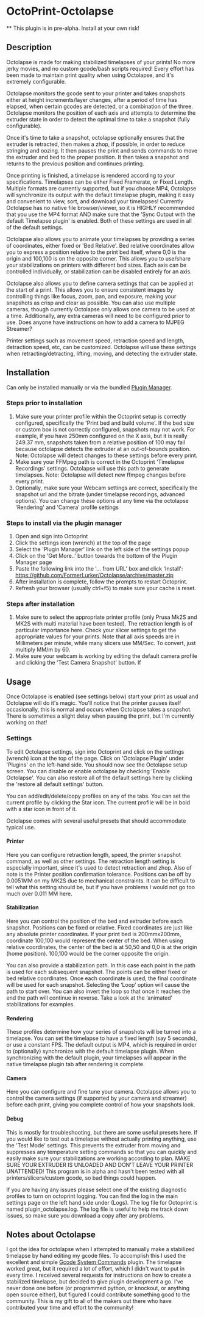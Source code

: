 # OctoPrint-Octolapse

** This plugin is in pre-alpha.  Install at your own risk!

## Description

Octolapse is made for making stabilized timelapses of your prints!  No more jerky movies, and no custom gcode/bash scripts required!  Every effort has been made to maintain print quality when using Octolapse, and it's extremely configurable.

Octolapse monitors the gcode sent to your printer and takes snapshots either at height increments/layer changes, after a period of time has elapsed, when certain gcodes are detected, or a combination of the three.  Octolapse monitors the position of each axis and attempts to determine the extruder state in order to detect the optimal time to take a snapshot (fully configurable).

Once it's time to take a snapshot, octolapse optionally ensures that the extruder is retracted, then makes a zhop, if possible, in order to reduce stringing and oozing.  It then pauses the print and sends commands to move the extruder and bed to the proper position. It then takes a snapshot and returns to the previous position and continues printing.

Once printing is finished, a timelapse is rendered according to your specifications.  Timelapses can be either Fixed Framerate, or Fixed Length.  Multiple formats are currently supported, but if you choose MP4, Octolapse will synchronize its output with the default timelapse plugin, making it easy and convenient to view, sort, and download your timelapses!  Currently Octolapse has no native file browser/viewer, so it is HIGHLY recommended that you use the MP4 format AND make sure that the 'Sync Output with the default Timelapse plugin' is enabled.  Both of these settings are used in all of the default settings.

Octolapse also allows you to animate your timelapses by providing a series of coordinates, either fixed or 'Bed Relative'.  Bed relative coordinates allow you to express a position relative to the print bed itself, where 0,0 is the origin and 100,100 is on the opposite corner.  This allows you to use/share your stabilizations on printers with different bed sizes.  Each axis can be controlled individually, or stabilization can be disabled entirely for an axis.

Octolapse also allows you to define camera settings that can be applied at the start of a print.  This allows you to ensure consistent images by controlling things like focus, zoom, pan, and exposure, making your snapshots as crisp and clear as possible.  You can also use multiple cameras, though currently Octolapse only allows one camera to be used at a time.  Additionally, any extra cameras will need to be configured prior to use.  Does anyone have instructions on how to add a camera to MJPEG Streamer?

Printer settings such as movement speed, retraction speed and length, detraction speed, etc, can be customized.  Octolapse will use these settings when retracting/detracting, lifting, moving, and detecting the extruder state.

## Installation

Can only be installed manually or via the bundled [Plugin Manager](https://github.com/foosel/OctoPrint/wiki/Plugin:-Plugin-Manager).

### Steps prior to installation
1.  Make sure your printer profile within the Octoprint setup is correctly configured, specifically the 'Print bed and build volume'.  If the bed size or custom box is not correctly configured, snapshots may not work.  For example, if you have 250mm configured on the X axis, but it is really 249.37 mm, snapshots taken from a relative position of 100 may fail because octolapse detects the extruder at an out-of-bounds position.  Note:  Octolapse will detect changes to these settings before every print.
2.  Make sure your FFMpeg path is correct in the Octoprint 'Timelapse Recordings' settings.  Octolapse will use this path to generate timelapses.  Note:  Octolapse will detect new ffmpeg changes before every print.
3.  Optionally, make sure your Webcam settings are correct, specifically the snapshot url and the bitrate (under timelapse recordings, advanced options).  You can change these options at any time via the octolapse 'Rendering' and 'Camera' profile settings

### Steps to install via the plugin manager
1.  Open and sign into Octoprint
2.  Click the settings icon (wrench) at the top of the page
3.  Select the 'Plugin Manager' link on the left side of the settings popup
4.  Click on the 'Get More..' button towards the bottom of the Plugin Manager page
5.  Paste the following link into the '... from URL' box and click 'Install':  https://github.com/FormerLurker/Octolapse/archive/master.zip
6.  After installation is complete, follow the prompts to restart Octoprint.
7.  Refresh your browser (usually ctrl+f5) to make sure your cache is reset.

### Steps after installation
1.  Make sure to select the appropriate printer profile (only Prusa Mk2S and MK2S with multi material have been tested).  The retraction length is of particular importance here.  Check your slicer settings to get the appropriate values for your prints.  Note that all axis speeds are in Millimeters per minute, while many slicers use MM/Sec.  To convert, just multiply MM/m by 60.
2.  Make sure your webcam is working by editing the default camera profile and clicking the 'Test Camera Snapshot' button.  If 

## Usage

Once Octolapse is enabled (see settings below) start your print as usual and Octolapse will do it's magic.  You'll notice that the printer pauses itself occasionally, this is normal and occurs when Octolapse takes a snapshot.  There is sometimes a slight delay when pausing the print, but I'm currently working on that!

### Settings
To edit Octolapse settings, sign into Octoprint and click on the settings (wrench) icon at the top of the page.  Click on 'Octolapse Plugin' under 'Plugins' on the left-hand side.  You should now see the Octolapse setup screen.  You can disable or enable octolapse by checking 'Enable Octolapse'.  You can also restore all of the default settings here by clicking the 'restore all default settings' button.

You can add/edit/delete/copy profiles on any of the tabs.  You can set the current profile by clicking the Star icon.  The current profile will be in bold with a star icon in front of it.

Octolapse comes with several useful presets that should accommodate typical use.

#### Printer
Here you can configure retraction length, speed, the printer snapshot command, as well as other settings.  The retraction length setting is especially important, since it's used to detect retraction and zhop.  Also of note is the Printer position confirmation tolerance.  Positions can be off by 0.0051MM on my MK2S due to mechanical constraints.  It can be difficult to tell what this setting should be, but if you have problems I would not go too much over 0.011 MM here.

#### Stabilization
Here you can control the position of the bed and extruder before each snapshot.  Positions can be fixed or relative.  Fixed coordinates are just like any absolute printer coordinates.  If your print bed is 200mmx200mm, coordinate 100,100 would represent the center of the bed.  When using relative coordinates, the center of the bed is at 50,50 and 0,0 is at the origin (home position).  100,100 would be the corner opposite the origin.

You can also provide a stabilization path.  In this case each point in the path is used for each subsequent snapshot.  The points can be either fixed or bed relative coordinates.  Once each coordinate is used, the final coordinate will be used for each snapshot.  Selecting the ‘Loop’ option will cause the path to start over.  You can also invert the loop so that once it reaches the end the path will continue in reverse.  Take a look at the ‘animated’ stabilizations for examples.

#### Rendering
These profiles determine how your series of snapshots will be turned into a timelapse.  You can set the timelapse to have a fixed length (say 5 seconds), or use a constant FPS.  The default output is MP4, which is required in order to (optionally) synchronize with the default timelapse plugin.  When synchronizing with the default plugin, your timelapses will appear in the native timelapse plugin tab after rendering is complete.

#### Camera
Here you can configure and fine tune your camera.  Octolapse allows you to control the camera settings (if supported by your camera and streamer) before each print, giving you complete control of how your snapshots look.

#### Debug
This is mostly for troubleshooting, but there are some useful presets here.  If you would like to test out a timelapse without actually printing anything, use the 'Test Mode' settings.  This prevents the extruder from moving and suppresses any temperature setting commands so that you can quickly and easily make sure your stabilizations are working according to plan.  MAKE SURE YOUR EXTRUDER IS UNLOADED AND DON'T LEAVE YOUR PRINTER UNATTENDED!  This program is in alpha and hasn't been tested with all printers/slicers/custom gcode, so bad things could happen.

If you are having any issues please select one of the existing diagnostic profiles to turn on octoprint logging.  You can find the log in the main settings page on the left hand side under (Logs).  The log file for Octoprint is named plugin_octolapse.log.  The log file is useful to help me track down issues, so make sure you download a copy after any problems.

## Notes about Octolapse
I got the idea for octolapse when I attempted to manually make a stabilized timelapse by hand editing my gcode files.  To accomplish this I used the excellent and simple [Gcode System Commands](https://github.com/kantlivelong/OctoPrint-GCodeSystemCommands) plugin.  The timelapse worked great, but it required a lot of effort, which I didn't want to put in every time.  I received several requests for instructions on how to create a stabilized timelapse, but decided to give plugin development a go.  I've never done one before (or programmed python, or knockout, or anything open source either), but figured I could contribute something good to the community.  This is my gift to all of the makers out there who have contributed your time and effort to the community!

